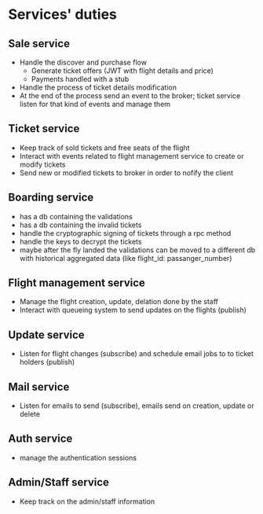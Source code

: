 # Services' duties

## Sale service

- Handle the discover and purchase flow
  - Generate ticket offers (JWT with flight details and price)
  - Payments handled with a stub
- Handle the process of ticket details modification
- At the end of the process send an event to the broker; ticket service listen for that kind of events and manage them

## Ticket service

- Keep track of sold tickets and free seats of the flight
- Interact with events related to flight management service to create or modify tickets
- Send new or modified tickets to broker in order to nofify the client

## Boarding service

- has a db containing the validations
- has a db containing the invalid tickets
- handle the cryptographic signing of tickets through a rpc method
- handle the keys to decrypt the tickets
- maybe after the fly landed the validations can be moved to a different db with historical aggregated data (like flight_id: passanger_number)

## Flight management service

- Manage the flight creation, update, delation done by the staff
- Interact with queueing system to send updates on the flights (publish)

## Update service

- Listen for flight changes (subscribe) and schedule email jobs to to ticket holders (publish)

## Mail service

- Listen for emails to send (subscribe), emails send on creation, update or delete

## Auth service

- manage the authentication sessions

## Admin/Staff service

- Keep track on the admin/staff information
